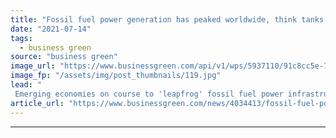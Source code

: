 ```yaml
---
title: "Fossil fuel power generation has peaked worldwide, think tanks claim"
date: "2021-07-14"
tags: 
  - business green
source: "business green"
image_url: "https://www.businessgreen.com/api/v1/wps/5937110/91c8cc5e-7eeb-4bf3-a68a-040b747a362c/4/coal-power-plant-china-185x114.jpg"
image_fp: "/assets/img/post_thumbnails/119.jpg"
lead: "
 Emerging economies on course to 'leapfrog' fossil fuel power infrastructure and move straight to renewables-dominated grids, according to new analysis from Carbon Tracker and India's CEEW ..."
article_url: "https://www.businessgreen.com/news/4034413/fossil-fuel-power-generation-peaked-worldwide-tanks-claim"
---
```


---
